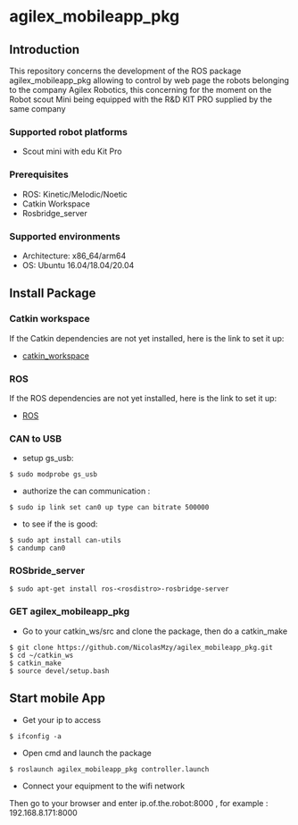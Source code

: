 # agilex_mobileapp_pkg

## Introduction

This repository concerns the development of the ROS package agilex_mobileapp_pkg allowing to control by web page the robots belonging to the company Agilex Robotics, this concerning for the moment on the Robot scout Mini being equipped with the R&D KIT PRO supplied by the same company 

### Supported robot platforms

- Scout mini with edu Kit Pro

### Prerequisites

- ROS: Kinetic/Melodic/Noetic
- Catkin Workspace
- Rosbridge_server

### Supported environments

- Architecture: x86_64/arm64
- OS: Ubuntu 16.04/18.04/20.04

## Install Package

### Catkin workspace

If the Catkin dependencies are not yet installed, here is the link to set it up:

* [catkin_workspace](http://wiki.ros.org/catkin)

### ROS

If the ROS dependencies are not yet installed, here is the link to set it up:

* [ROS](http://wiki.ros.org/ROS/Installation)

### CAN to USB

- setup gs_usb:

```
$ sudo modprobe gs_usb
```

- authorize the can communication :

```
$ sudo ip link set can0 up type can bitrate 500000
```

- to see if the is good:

```
$ sudo apt install can-utils
$ candump can0
```

### ROSbride_server

```
$ sudo apt-get install ros-<rosdistro>-rosbridge-server
```

### GET agilex_mobileapp_pkg

- Go to your catkin_ws/src and clone the package, then do a catkin_make

```
$ git clone https://github.com/NicolasMzy/agilex_mobileapp_pkg.git 
$ cd ~/catkin_ws
$ catkin_make
$ source devel/setup.bash
```

## Start mobile App

- Get your ip to access 

```
$ ifconfig -a
```

- Open cmd and launch the package

```
$ roslaunch agilex_mobileapp_pkg controller.launch
```

- Connect your equipment to the wifi network

Then go to your browser and enter ip.of.the.robot:8000 , for example : 192.168.8.171:8000 







